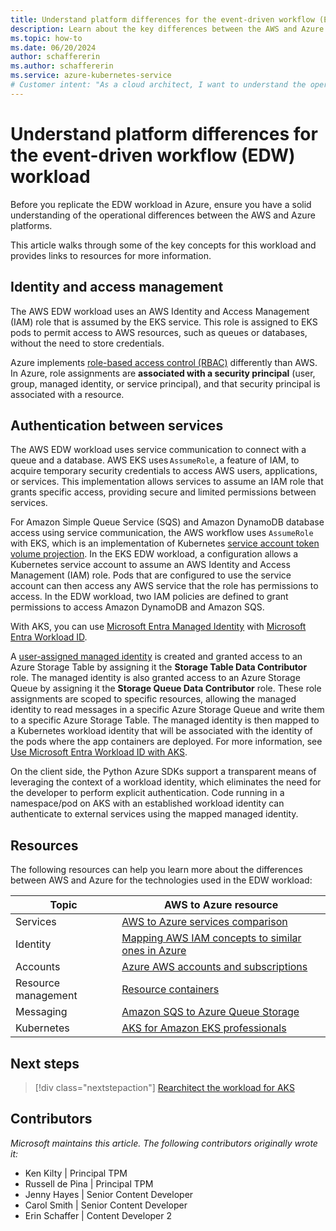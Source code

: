 ```yaml
---
title: Understand platform differences for the event-driven workflow (EDW) workload
description: Learn about the key differences between the AWS and Azure platforms related to the EDW scaling workload.
ms.topic: how-to
ms.date: 06/20/2024
author: schaffererin
ms.author: schaffererin
ms.service: azure-kubernetes-service
# Customer intent: "As a cloud architect, I want to understand the operational differences between AWS and Azure for event-driven workflows, so that I can effectively replicate the workload in Azure and ensure proper management and access control."
---
```


# Understand platform differences for the event-driven workflow (EDW) workload

Before you replicate the EDW workload in Azure, ensure you have a solid understanding of the operational differences between the AWS and Azure platforms.

This article walks through some of the key concepts for this workload and provides links to resources for more information.

## Identity and access management

The AWS EDW workload uses an AWS Identity and Access Management (IAM) role that is assumed by the EKS service. This role is assigned to EKS pods to permit access to AWS resources, such as queues or databases, without the need to store credentials.

Azure implements [role-based access control (RBAC)][azure-rbac] differently than AWS. In Azure, role assignments are **associated with a security principal** (user, group, managed identity, or service principal), and that security principal is associated with a resource.

## Authentication between services

The AWS EDW workload uses service communication to connect with a queue and a database. AWS EKS uses `AssumeRole`, a feature of IAM, to acquire temporary security credentials to access AWS users, applications, or services. This implementation allows services to assume an IAM role that grants specific access, providing secure and limited permissions between services.

For Amazon Simple Queue Service (SQS) and Amazon DynamoDB database access using service communication, the AWS workflow uses `AssumeRole` with EKS, which is an implementation of Kubernetes [service account token volume projection][service-account-volume-projection]. In the EKS EDW workload, a configuration allows a Kubernetes service account to assume an AWS Identity and Access Management (IAM) role. Pods that are configured to use the service account can then access any AWS service that the role has permissions to access. In the EDW workload, two IAM policies are defined to grant permissions to access Amazon DynamoDB and Amazon SQS.

With AKS, you can use [Microsoft Entra Managed Identity][entra-managed-id] with [Microsoft Entra Workload ID][entra-workload-id].

A [user-assigned managed identity][uami] is created and granted access to an Azure Storage Table by assigning it the **Storage Table Data Contributor** role. The managed identity is also granted access to an Azure Storage Queue by assigning it the **Storage Queue Data Contributor** role. These role assignments are scoped to specific resources, allowing the managed identity to read messages in a specific Azure Storage Queue and write them to a specific Azure Storage Table. The managed identity is then mapped to a Kubernetes workload identity that will be associated with the identity of the pods where the app containers are deployed. For more information, see [Use Microsoft Entra Workload ID with AKS][use-entra-aks].

On the client side, the Python Azure SDKs support a transparent means of leveraging the context of a workload identity, which eliminates the need for the developer to perform explicit authentication. Code running in a namespace/pod on AKS with an established workload identity can authenticate to external services using the mapped managed identity.

## Resources

The following resources can help you learn more about the differences between AWS and Azure for the technologies used in the EDW workload:

| **Topic**  | **AWS to Azure resource**                         |
|------------|---------------------------------------------------|
| Services | [AWS to Azure services comparison][aws-azure-services]  |
| Identity   | [Mapping AWS IAM concepts to similar ones in Azure][aws-azure-identity] |
| Accounts | [Azure AWS accounts and subscriptions][aws-azure-accounts]   |
| Resource management | [Resource containers][aws-azure-resources]  |
| Messaging | [Amazon SQS to Azure Queue Storage][aws-azure-messaging]  |
| Kubernetes | [AKS for Amazon EKS professionals][aws-azure-kubernetes]   |

## Next steps

> [!div class="nextstepaction"]
> [Rearchitect the workload for AKS][eks-edw-rearchitect]

## Contributors

*Microsoft maintains this article. The following contributors originally wrote it:*

- Ken Kilty | Principal TPM
- Russell de Pina | Principal TPM
- Jenny Hayes | Senior Content Developer
- Carol Smith | Senior Content Developer
- Erin Schaffer | Content Developer 2

<!-- LINKS -->
[azure-rbac]: /azure/role-based-access-control/overview
[entra-workload-id]: /azure/architecture/aws-professional/eks-to-aks/workload-identity#microsoft-entra-workload-id-for-kubernetes
[service-account-volume-projection]: https://kubernetes.io/docs/tasks/configure-pod-container/configure-service-account/#serviceaccount-token-volume-projection
[entra-managed-id]: /entra/identity/managed-identities-azure-resources/overview
[uami]: /azure/templates/microsoft.managedidentity/userassignedidentities?pivots=deployment-language-bicep
[use-entra-aks]: ./workload-identity-overview.md#how-it-works
[aws-azure-services]: /azure/architecture/aws-professional/services
[aws-azure-identity]: https://techcommunity.microsoft.com/t5/fasttrack-for-azure/mapping-aws-iam-concepts-to-similar-ones-in-azure/ba-p/3612216
[aws-azure-accounts]: /azure/architecture/aws-professional/accounts
[aws-azure-resources]: /azure/architecture/aws-professional/resources
[aws-azure-messaging]: /azure/architecture/aws-professional/messaging#simple-queue-service
[aws-azure-kubernetes]: /azure/architecture/aws-professional/eks-to-aks/
[eks-edw-rearchitect]: ./eks-edw-rearchitect.md
